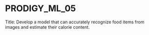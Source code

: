 # PRODIGY_ML_05
Title: Develop a model that can accurately recognize food items from images and estimate their calorie content.

